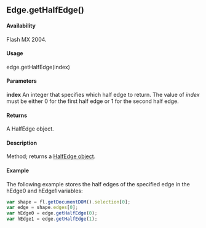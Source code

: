 ## Edge.getHalfEdge()

#### Availability

Flash MX 2004.

#### Usage

edge.getHalfEdge(index)

#### Parameters

**index** An integer that specifies which half edge to return. The value of *index* must be either 0 for the first half edge or 1 for the second half edge.

#### Returns

A HalfEdge object.

#### Description

Method; returns a [HalfEdge object](../HalfEdge_object/HalfEdge_summary.md).

#### Example

The following example stores the half edges of the specified edge in the hEdge0 and hEdge1 variables:

```javascript
var shape = fl.getDocumentDOM().selection[0];
var edge = shape.edges[0];
var hEdge0 = edge.getHalfEdge(0);
var hEdge1 = edge.getHalfEdge(1);
```
